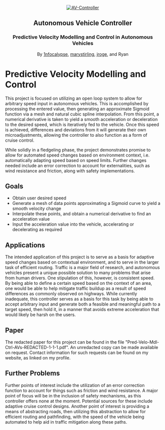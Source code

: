 <p align="center">
  <a href="https://github.com/1nfocalypse/Autonomous-Vehicle-Controller">
	<img alt="AV-Controller" src="https://i.imgur.com/o4so5MG.png"/>
  </a>
</p>
<h2 align="center">Autonomous Vehicle Controller</h3>
<h3 align="center">
  Predictive Velocity Modelling and Control in Autonomous Vehicles
</h2>
<p align="center">
  By <a href="https://github.com/1nfocalypse">1nfocalypse</a>, <a href="https://github.com/marystirling">marystirling</a>, <a href="https://github.com/jroge">jroge</a>, and Ryan
</p>


# Predictive Velocity Modelling and Control
This project is focused on utilizing an open loop system to allow for arbitrary speed input in autonomous vehicles. This is accomplished by processing the entered value, then generating an approximate Sigmoid function
via a mesh and natural cubic spline interpolation. From this point, a numerical derivative is taken to yield a smooth acceleration or deceleration to the desired speed, which is iteratively fed to the vehicle. Once this speed is 
achieved, differences and deviations from it will generate their own microadjustments, allowing the controller to also function as a form of cruise control. 

While solidly in a fledgeling phase, the project demonstrates promise to allow for automated speed changes based on environment context, i.e. automatically adapting speed based on speed limits. Further changes needed include an error
correction to account for externalities, such as wind resistance and friction, along with safety implementations.

## Goals
- Obtain user desired speed
- Generate a mesh of data points approximating a Sigmoid curve to yield a smooth velocity change
- Interpolate these points, and obtain a numerical derivative to find an acceleration value
- Input the acceleration value into the vehicle, accelerating or decelerating as required

## Applications
The intended application of this project is to serve as a basis for adaptive speed changes based on contextual environment, and to serve in the larger task of efficient routing. Traffic is a major field of research, and autonomous 
vehicles present a unique possible solution to many problems that arise from human drivers. One stipulation of this, however, is consistent speed. By being able to define a certain speed based on the context of an area, one would be able
to help mitigate traffic buildup as a result of speed differences as commonly observed on highways. While currently inadequate, this controller serves as a basis for this task by being able to accept arbitrary input and generate both a 
feasible and meaningful path to a target speed, then hold it, in a manner that avoids extreme acceleration that would likely be harsh on the users.

## Paper
The redacted paper for this project can be found in the file "Pred-Velo-Mdl-Ctrl-AVs-REDACTED-1-1-1.pdf". An unredacted copy can be made available on request. Contact information for such requests can be found on my website, as linked on
my profile.

## Further Problems
Further points of interest include the utilization of an error correction function to account for things such as friction and wind resistance. A major point of focus will be in the inclusion of safety mechanisms, as this controller offers
none at the moment. Potential sources for these include adaptive cruise control designs. Another point of interest is providing a means of abstracting roads, then utilizing this abstraction to allow for efficient routing and pathfinding,
with the speed of the vehicle being automated to help aid in traffic mitigation along these paths. 
